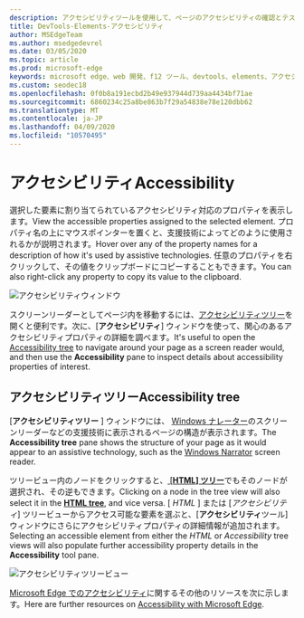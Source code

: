 ```yaml
---
description: アクセシビリティツールを使用して、ページのアクセシビリティの確認とテストを行う
title: DevTools-Elements-アクセシビリティ
author: MSEdgeTeam
ms.author: msedgedevrel
ms.date: 03/05/2020
ms.topic: article
ms.prod: microsoft-edge
keywords: microsoft edge、web 開発、f12 ツール、devtools、elements、アクセシビリティ
ms.custom: seodec18
ms.openlocfilehash: 0f0b8a191ecbd2b49e937944d739aa4434bf71ae
ms.sourcegitcommit: 6860234c25a8be863b7f29a54838e78e120dbb62
ms.translationtype: MT
ms.contentlocale: ja-JP
ms.lasthandoff: 04/09/2020
ms.locfileid: "10570495"
---
```

# <span data-ttu-id="dc19c-104">アクセシビリティ</span><span class="sxs-lookup"><span data-stu-id="dc19c-104">Accessibility</span></span>
<span data-ttu-id="dc19c-105">選択した要素に割り当てられているアクセシビリティ対応のプロパティを表示します。</span><span class="sxs-lookup"><span data-stu-id="dc19c-105">View the accessible properties assigned to the selected element.</span></span> <span data-ttu-id="dc19c-106">プロパティ名の上にマウスポインターを置くと、支援技術によってどのように使用されるかが説明されます。</span><span class="sxs-lookup"><span data-stu-id="dc19c-106">Hover over any of the property names for a description of how it's used by assistive technologies.</span></span> <span data-ttu-id="dc19c-107">任意のプロパティを右クリックして、その値をクリップボードにコピーすることもできます。</span><span class="sxs-lookup"><span data-stu-id="dc19c-107">You can also right-click any property to copy its value to the clipboard.</span></span>

![アクセシビリティウィンドウ](../media/elements_accessibility.png)

<span data-ttu-id="dc19c-109">スクリーンリーダーとしてページ内を移動するには、[アクセシビリティツリー](#accessibility-tree)を開くと便利です。次に、[**アクセシビリティ**] ウィンドウを使って、関心のあるアクセシビリティプロパティの詳細を調べます。</span><span class="sxs-lookup"><span data-stu-id="dc19c-109">It's useful to open the [Accessibility tree](#accessibility-tree) to navigate around your page as a screen reader would, and then use the **Accessibility** pane to inspect details about accessibility properties of interest.</span></span>

## <span data-ttu-id="dc19c-110">アクセシビリティツリー</span><span class="sxs-lookup"><span data-stu-id="dc19c-110">Accessibility tree</span></span>
<span data-ttu-id="dc19c-111">[**アクセシビリティツリー** ] ウィンドウには、 [Windows ナレーター](https://support.microsoft.com/help/22798/windows-10-narrator-get-started)のスクリーンリーダーなどの支援技術に表示されるページの構造が表示されます。</span><span class="sxs-lookup"><span data-stu-id="dc19c-111">The **Accessibility tree** pane shows the structure of your page as it would appear to an assistive technology, such as the [Windows Narrator](https://support.microsoft.com/help/22798/windows-10-narrator-get-started) screen reader.</span></span>

<span data-ttu-id="dc19c-112">ツリービュー内のノードをクリックすると、[ [**HTML] ツリー**](../elements.md#html-tree-view)でもそのノードが選択され、その逆もできます。</span><span class="sxs-lookup"><span data-stu-id="dc19c-112">Clicking on a node in the tree view will also select it in the [**HTML tree**](../elements.md#html-tree-view), and vice versa.</span></span> <span data-ttu-id="dc19c-113">[ *HTML* ] または [*アクセシビリティ*] ツリービューからアクセス可能な要素を選ぶと、[**アクセシビリティ**ツール] ウィンドウにさらにアクセシビリティプロパティの詳細情報が追加されます。</span><span class="sxs-lookup"><span data-stu-id="dc19c-113">Selecting an accessible element from either the *HTML* or *Accessibility* tree views will also populate further accessibility property details in the **Accessibility** tool pane.</span></span> 

![アクセシビリティツリービュー](../media/elements_accessibility_tree.png)

<span data-ttu-id="dc19c-115">[Microsoft Edge でのアクセシビリティ](../../accessibility.md)に関するその他のリソースを次に示します。</span><span class="sxs-lookup"><span data-stu-id="dc19c-115">Here are further resources on [Accessibility with Microsoft Edge](../../accessibility.md).</span></span>
